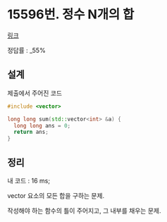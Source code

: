 # 15596번. 정수 N개의 합

[링크](https://www.acmicpc.net/problem/15596)

정답률 : \_55%

## 설계

제출에서 주어진 코드

```cpp
#include <vector>

long long sum(std::vector<int> &a) {
  long long ans = 0;
  return ans;
}
```

## 정리

내 코드 : 16 ms;

vector 요소의 모든 합을 구하는 문제.

작성해야 하는 함수의 틀이 주어지고, 그 내부를 채우는 문제.
